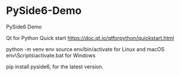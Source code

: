 # PySide6-Demo
PySide6 Demo

Qt for Python Quick start
https://doc.qt.io/qtforpython/quickstart.html


python -m venv env
source env/bin/activate for Linux and macOS
env\Scripts\activate.bat for Windows


pip install pyside6, for the latest version.
